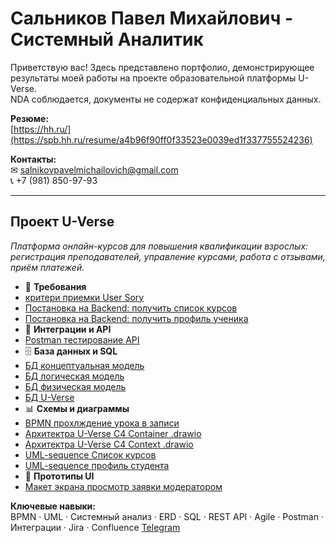 # Сальников Павел Михайлович  - Системный Аналитик
Приветствую вас!
Здесь представлено портфолио, демонстрирующее результаты моей работы на проекте образовательной платформы U-Verse.  
NDA соблюдается, документы не содержат конфиденциальных данных.

**Резюме:**  
[https://hh.ru/](https://spb.hh.ru/resume/a4b96f90ff0f33523e0039ed1f337755524236)

**Контакты:**  
✉ salnikovpavelmichailovich@gmail.com   
📞 +7 (981) 850-97-93

---
## Проект U-Verse  
*Платформа онлайн-курсов для повышения квалификации взрослых: регистрация преподавателей, управление курсами, работа с отзывами, приём платежей.*  
- 📄 **Требования**
- [критери приемки User Sory](https://github.com/PavelSALN/PavelSaln/blob/main/%D0%9A%D1%80%D0%B8%D1%82%D0%B5%D1%80%D0%B8%D0%B8%20%D0%BF%D1%80%D0%B8%D0%B5%D0%BC%D0%BA%D0%B8%20User%20Story.pdf) 
- [Постановка на Backend: получить список курсов](https://github.com/PavelSALN/PavelSaln/blob/main/%D0%9F%D0%BE%D1%81%D1%82%D0%B0%D0%BD%D0%BE%D0%B2%D0%BA%D0%B0%20%D0%BF%D0%BE%D0%BB%D1%83%D1%87%D0%B8%D1%82%D1%8C%20%D1%81%D0%BF%D0%B8%D1%81%D0%BE%D0%BA%20%D0%BA%D1%83%D1%80%D1%81%D0%BE%D0%B2.pdf)
- [Постановка на Backend: получить профиль ученика](https://github.com/PavelSALN/PavelSaln/blob/main/%D0%BF%D0%BE%D1%81%D1%82%D0%B0%D0%BD%D0%BE%D0%B2%D0%BA%D0%B0%20%D0%BF%D0%BE%D0%BB%D1%83%D1%87%D0%B8%D1%82%D1%8C%20%D0%BF%D1%80%D0%BE%D1%84%D0%B8%D0%BB%D1%8C%20%D1%83%D1%87%D0%B5%D0%BD%D0%B8%D0%BA%D0%B0.pdf)
- 🔗 **Интеграции и API**
- [Postman тестирование API](https://www.postman.com/pavel-1582233/workspace/pavel-salnikov-u-verse/collection/46302953-fd582b21-0516-4f15-8ae5-13bd0f69558e?action=share&creator=46302953&active-environment=46302953-e83f14a3-c4b8-4d53-be94-95d474025df0)
- 🗄 **База данных и SQL**
- [БД концептуальная модель](https://github.com/PavelSALN/PavelSaln/blob/main/%D0%91%D0%94%20%D0%BA%D0%BE%D0%BD%D1%86%D0%B5%D0%BF%D1%82%D1%83%D0%B0%D0%BB%D1%8C%D0%BD%D0%B0%D1%8F%20%D0%BC%D0%BE%D0%B4%D0%B5%D0%BB%D1%8C.jpg)
- [БД логическая модель](https://github.com/PavelSALN/PavelSaln/blob/main/%D0%91%D0%94%20%D0%BB%D0%BE%D0%B3%D0%B8%D1%87%D0%B5%D1%81%D0%BA%D0%B0%D1%8F%20%D0%BC%D0%BE%D0%B4%D0%B5%D0%BB%D1%8C.jpg)
- [БД физическая модель](https://github.com/PavelSALN/PavelSaln/blob/main/%D0%91%D0%94%20%D1%84%D0%B8%D0%B7%D0%B8%D1%87%D0%B5%D1%81%D0%BA%D0%B0%D1%8F%20%D0%BC%D0%BE%D0%B4%D0%B5%D0%BB%D1%8C.png)
- [БД U-Verse](https://github.com/PavelSALN/PavelSaln/blob/main/%D0%B1%D0%B4%20%D0%A1%D0%B0%D0%BB%D1%8C%D0%BD%D0%B8%D0%BA%D0%BE%D0%B2%20U-verse)
- 📊 **Схемы и диаграммы**
- [BPMN прохлждение урока в записи](https://github.com/PavelSALN/PavelSaln/blob/main/%D0%9F%D1%80%D0%BE%D1%85%D0%BE%D0%B6%D0%B4%D0%B5%D0%BD%D0%B8%D0%B5%20%D1%83%D1%80%D0%BE%D0%BA%D0%B0%20%D0%B2%20%D0%B7%D0%B0%D0%BF%D0%B8%D1%81%D0%B8.bpmn)
- [Архитектра U-Verse C4 Container .drawio](https://github.com/PavelSALN/PavelSaln/blob/main/%D0%90%D1%80%D1%85%D0%B8%D1%82%D0%B5%D0%BA%D1%82%D1%80%D0%B0%20U-Verse%20C4%20Container.drawio)
- [Архитектра U-Verse C4 Context .drawio](https://github.com/PavelSALN/PavelSaln/blob/main/%D0%90%D1%80%D1%85%D0%B8%D1%82%D0%B5%D0%BA%D1%82%D1%80%D0%B0%20U-Verse%20C4%20Context%20.drawio)
- [UML-sequence Список курсов](https://github.com/PavelSALN/PavelSaln/blob/main/UML-sequence%20%D1%81%D0%BF%D0%B8%D1%81%D0%BE%D0%BA%20%D0%BA%D1%83%D1%80%D1%81%D0%BE%D0%B2.png)
- [UML-sequence профиль студента](https://github.com/PavelSALN/PavelSaln/blob/main/UML-sequence%20%D0%BF%D1%80%D0%BE%D1%84%D0%B8%D0%BB%D1%8C%20%D1%81%D1%82%D1%83%D0%B4%D0%B5%D0%BD%D1%82%D0%B0.png)
- 🎨 **Прототипы UI**
- [Макет экрана просмотр заявки модератором](https://github.com/PavelSALN/PavelSaln/blob/main/%D0%9C%D0%B0%D0%BA%D0%B5%D1%82%20%D1%8D%D0%BA%D1%80%D0%B0%D0%BD%D0%B0%20%D0%BF%D1%80%D0%BE%D1%81%D0%BC%D0%BE%D1%82%D1%80%20%D0%B7%D0%B0%D1%8F%D0%B2%D0%BA%D0%B8%20%D0%BC%D0%BE%D0%B4%D0%B5%D1%80%D0%B0%D1%82%D0%BE%D1%80%D0%BE%D0%BC.png)

**Ключевые навыки:**  
BPMN · UML · Системный анализ · ERD · SQL · REST API · Agile · Postman · Интеграции · Jira · Confluence 
[Telegram](@pavelslkm)

